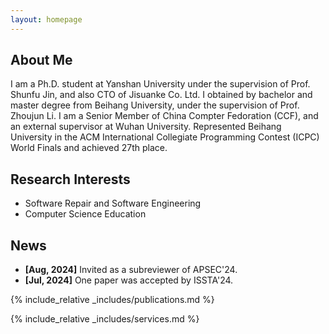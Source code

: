 ```yaml
---
layout: homepage
---
```


## About Me

I am a Ph.D. student at Yanshan University under the supervision of Prof. Shunfu Jin, and also CTO of Jisuanke Co. Ltd. I obtained by bachelor and master degree from Beihang University, under the supervision of Prof. Zhoujun Li. I am a Senior Member of China Compter Fedoration (CCF), and an external supervisor at Wuhan University. Represented Beihang University in the ACM International Collegiate Programming Contest (ICPC) World Finals and achieved 27th place.

## Research Interests
- Software Repair and Software Engineering
- Computer Science Education

## News

- **[Aug, 2024]** Invited as a subreviewer of APSEC'24.
- **[Jul, 2024]** One paper was accepted by ISSTA'24.

{% include_relative _includes/publications.md %}

{% include_relative _includes/services.md %}
